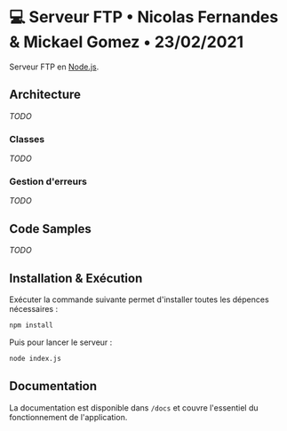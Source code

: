 # 💻 Serveur FTP • Nicolas Fernandes & Mickael Gomez • 23/02/2021

Serveur FTP en [Node.js](https://nodejs.org).

## Architecture

*TODO*

### Classes

*TODO*

### Gestion d'erreurs

*TODO*

## Code Samples

*TODO*

## Installation & Exécution

Exécuter la commande suivante permet d'installer toutes les dépences nécessaires :

```bash
npm install
```

Puis pour lancer le serveur :

```bash
node index.js
```

## Documentation

La documentation est disponible dans ```/docs``` et couvre l'essentiel du fonctionnement de l'application.